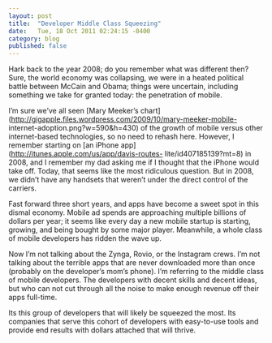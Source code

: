 ```yaml
---
layout: post
title:  "Developer Middle Class Squeezing"
date:   Tue, 18 Oct 2011 02:24:15 -0400
category: blog
published: false
---
```


Hark back to the year 2008; do you remember what was different then? Sure, the
world economy was collapsing, we were in a heated political battle between
McCain and Obama; things were uncertain, including something we take for
granted today: the penetration of mobile.

I’m sure we’ve all seen [Mary Meeker’s
chart](http://gigapple.files.wordpress.com/2009/10/mary-meeker-mobile-
internet-adoption.png?w=590&h=430) of the growth of mobile versus other
internet-based technologies, so no need to rehash here. However, I remember
starting on [an iPhone app](http://itunes.apple.com/us/app/davis-routes-
lite/id407185139?mt=8) in 2008, and I remember my dad asking me if I thought
that the iPhone would take off. Today, that seems like the most ridiculous
question. But in 2008, we didn’t have any handsets that weren’t under the
direct control of the carriers.

Fast forward three short years, and apps have become a sweet spot in this
dismal economy. Mobile ad spends are approaching multiple billions of dollars
per year; it seems like every day a new mobile startup is starting, growing,
and being bought by some major player. Meanwhile, a whole class of mobile
developers has ridden the wave up.

Now I’m not talking about the Zynga, Rovio, or the Instagram crews. I’m not
talking about the terrible apps that are never downloaded more than once
(probably on the developer’s mom’s phone). I’m referring to the middle class
of mobile developers. The developers with decent skills and decent ideas, but
who can not cut through all the noise to make enough revenue off their apps
full-time.

Its this group of developers that will likely be squeezed the most. Its
companies that serve this cohort of developers with easy-to-use tools and
provide end results with dollars attached that will thrive.
